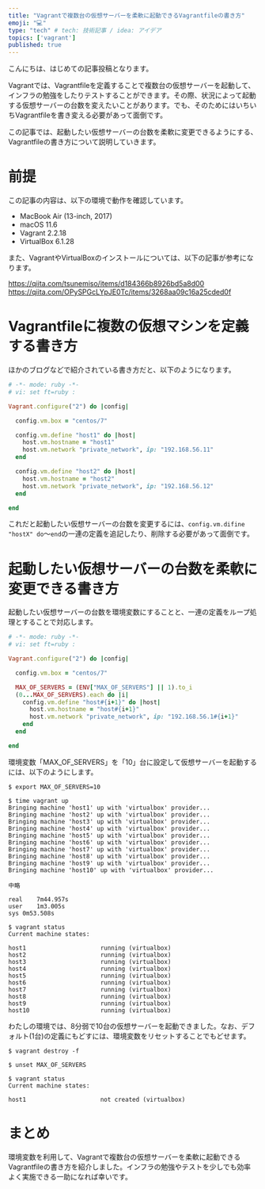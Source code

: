 ```yaml
---
title: "Vagrantで複数台の仮想サーバーを柔軟に起動できるVagrantfileの書き方"
emoji: "💻"
type: "tech" # tech: 技術記事 / idea: アイデア
topics: ['vagrant']
published: true
---
```


こんにちは、はじめての記事投稿となります。

Vagrantでは、Vagrantfileを定義することで複数台の仮想サーバーを起動して、インフラの勉強をしたりテストすることができます。その際、状況によって起動する仮想サーバーの台数を変えたいことがあります。でも、そのためにはいちいちVagrantfileを書き変える必要があって面倒です。

この記事では、起動したい仮想サーバーの台数を柔軟に変更できるようにする、Vagrantfileの書き方について説明していきます。

# 前提

この記事の内容は、以下の環境で動作を確認しています。

- MacBook Air (13-inch, 2017)
- macOS 11.6
- Vagrant 2.2.18
- VirtualBox 6.1.28

また、VagrantやVirtualBoxのインストールについては、以下の記事が参考になります。

https://qiita.com/tsunemiso/items/d184366b8926bd5a8d00
https://qiita.com/OPySPGcLYpJE0Tc/items/3268aa09c16a25cded0f

# Vagrantfileに複数の仮想マシンを定義する書き方

ほかのブログなどで紹介されている書き方だと、以下のようになります。

```ruby
# -*- mode: ruby -*-
# vi: set ft=ruby :

Vagrant.configure("2") do |config|

  config.vm.box = "centos/7"

  config.vm.define "host1" do |host|
    host.vm.hostname = "host1"
    host.vm.network "private_network", ip: "192.168.56.11"
  end

  config.vm.define "host2" do |host|
    host.vm.hostname = "host2"
    host.vm.network "private_network", ip: "192.168.56.12"
  end

end
```

これだと起動したい仮想サーバーの台数を変更するには、``config.vm.difine "hostX" do``〜``end``の一連の定義を追記したり、削除する必要があって面倒です。

# 起動したい仮想サーバーの台数を柔軟に変更できる書き方

起動したい仮想サーバーの台数を環境変数にすることと、一連の定義をループ処理とすることで対応します。

```ruby
# -*- mode: ruby -*-
# vi: set ft=ruby :

Vagrant.configure("2") do |config|

  config.vm.box = "centos/7"

  MAX_OF_SERVERS = (ENV["MAX_OF_SERVERS"] || 1).to_i
  (0...MAX_OF_SERVERS).each do |i|
    config.vm.define "host#{i+1}" do |host|
      host.vm.hostname = "host#{i+1}"
      host.vm.network "private_network", ip: "192.168.56.1#{i+1}"
    end
  end

end
```

環境変数「MAX_OF_SERVERS」を「10」台に設定して仮想サーバーを起動するには、以下のようにします。

```
$ export MAX_OF_SERVERS=10

$ time vagrant up
Bringing machine 'host1' up with 'virtualbox' provider...
Bringing machine 'host2' up with 'virtualbox' provider...
Bringing machine 'host3' up with 'virtualbox' provider...
Bringing machine 'host4' up with 'virtualbox' provider...
Bringing machine 'host5' up with 'virtualbox' provider...
Bringing machine 'host6' up with 'virtualbox' provider...
Bringing machine 'host7' up with 'virtualbox' provider...
Bringing machine 'host8' up with 'virtualbox' provider...
Bringing machine 'host9' up with 'virtualbox' provider...
Bringing machine 'host10' up with 'virtualbox' provider...

中略

real	7m44.957s
user	1m3.005s
sys	0m53.508s
```
```
$ vagrant status
Current machine states:

host1                     running (virtualbox)
host2                     running (virtualbox)
host3                     running (virtualbox)
host4                     running (virtualbox)
host5                     running (virtualbox)
host6                     running (virtualbox)
host7                     running (virtualbox)
host8                     running (virtualbox)
host9                     running (virtualbox)
host10                    running (virtualbox)
```

わたしの環境では、8分弱で10台の仮想サーバーを起動できました。なお、デフォルト(1台)の定義にもどすには、環境変数をリセットすることでもどせます。

```
$ vagrant destroy -f

$ unset MAX_OF_SERVERS

$ vagrant status
Current machine states:

host1                     not created (virtualbox)
```

# まとめ

環境変数を利用して、Vagrantで複数台の仮想サーバーを柔軟に起動できるVagrantfileの書き方を紹介しました。インフラの勉強やテストを少しでも効率よく実施できる一助になれば幸いです。

